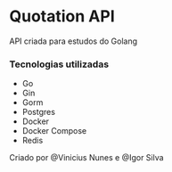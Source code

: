 # Quotation API

API criada para estudos do Golang

### Tecnologias utilizadas

- Go
- Gin
- Gorm
- Postgres
- Docker
- Docker Compose
- Redis

Criado por @Vinicius Nunes e @Igor Silva

